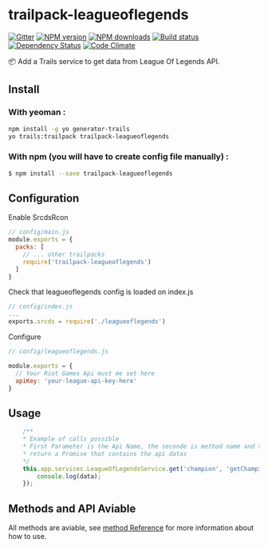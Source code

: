 # trailpack-leagueoflegends
[![Gitter][gitter-image]][gitter-url]
[![NPM version][npm-image]][npm-url]
[![NPM downloads][npm-download]][npm-url]
[![Build status][ci-image]][ci-url]
[![Dependency Status][daviddm-image]][daviddm-url]
[![Code Climate][codeclimate-image]][codeclimate-url]

:package: Add a Trails service to get data from League Of Legends API.

## Install
### With yeoman : 

```sh
npm install -g yo generator-trails
yo trails:trailpack trailpack-leagueoflegends
```

### With npm (you will have to create config file manually) :
```sh
$ npm install --save trailpack-leagueoflegends
```

## Configuration
Enable SrcdsRcon

```js
// config/main.js
module.exports = {
  packs: [
    // ... other trailpacks
    require('trailpack-leagueoflegends')
  ]
}
```
Check that leagueoflegends config is loaded on index.js
```js
// config/index.js
...
exports.srcds = require('./leagueoflegends')
```
Configure

```js
// config/leagueoflegends.js

module.exports = {
  // Your Riot Games Api must me set here
  apiKey: 'your-league-api-key-here'
}
```

## Usage
``` javascript
	/**
	* Example of calls possible
	* First Parameter is the Api Name, the seconde is method name and the third one contrains parameters needed
	* return a Promise that contains the api datas
	*/
  	this.app.services.LeagueOfLegendsService.get('champion', 'getChampions', { region: 'euw' }).then(data => {
  		console.log(data);
  	});

```
## Methods and API Aviable

All methods are aviable, see [method Reference](./config/lolreference.js) for more information about how to use.

[npm-image]: https://img.shields.io/npm/v/trailpack-leagueoflegends.svg?style=flat-square
[npm-url]: https://npmjs.org/package/trailpack-leagueoflegends
[npm-download]: https://img.shields.io/npm/dt/trailpack-leagueoflegends.svg
[ci-image]: https://img.shields.io/travis//trailpack-leagueoflegends/master.svg?style=flat-square
[ci-url]: https://travis-ci.org//trailpack-leagueoflegends
[daviddm-image]: http://img.shields.io/david//trailpack-leagueoflegends.svg?style=flat-square
[daviddm-url]: https://david-dm.org//trailpack-leagueoflegends
[codeclimate-image]: https://img.shields.io/codeclimate/github//trailpack-leagueoflegends.svg?style=flat-square
[codeclimate-url]: https://codeclimate.com/github//trailpack-leagueoflegends
[gitter-image]: http://img.shields.io/badge/+%20GITTER-JOIN%20CHAT%20%E2%86%92-1DCE73.svg?style=flat-square
[gitter-url]: https://gitter.im/trailsjs/trails